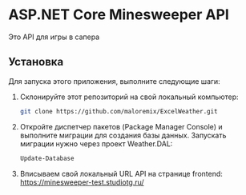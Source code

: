 # ASP.NET Core Minesweeper API

Это API для игры в сапера

## Установка

Для запуска этого приложения, выполните следующие шаги:

1. Склонируйте этот репозиторий на свой локальный компьютер:

   ```bash
   git clone https://github.com/maloremix/ExcelWeather.git

2. Откройте диспетчер пакетов (Package Manager Console) и выполните миграции для создания базы данных. Запускать миграции нужно через проект Weather.DAL:
   ```bash
   Update-Database

3. Вписываем свой локальный URL API на странице frontend: https://minesweeper-test.studiotg.ru/

